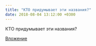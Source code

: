 ```yaml
---
title: "КТО придумывает эти названия?"
date: 2018-08-04 13:12:00 +0300
---
```


КТО придумывает эти названия?

[Вложение](/assets/vk_photos/1/xhjoearPWbk.jpg)
